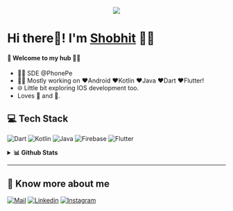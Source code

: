 
<p align="center">
  <img src="https://raw.githubusercontent.com/sagar-viradiya/sagar-viradiya/master/resources/banner.png"/>
</p>

# Hi there👋! I'm [Shobhit]() 🙋‍♂️

#### 🎍 Welcome to my hub 👨‍💻

- 👨‍💻 SDE @PhonePe
- 👨‍💻 Mostly working on ❤️Android ❤️Kotlin ❤️Java ❤️Dart ❤️Flutter!
- 🌐 Little bit exploring IOS development too.
- Loves 🏀 and 🎵.

## 💻 Tech Stack
![Dart](https://img.shields.io/badge/dart-%230175C2.svg?style=for-the-badge&logo=dart&logoColor=white) ![Kotlin](https://img.shields.io/badge/kotlin-%230095D5.svg?style=for-the-badge&logo=kotlin&logoColor=white) ![Java](https://img.shields.io/badge/java-%23ED8B00.svg?style=for-the-badge&logo=java&logoColor=white) ![Firebase](https://img.shields.io/badge/firebase-%23039BE5.svg?style=for-the-badge&logo=firebase) ![Flutter](https://img.shields.io/badge/Flutter-%2302569B.svg?style=for-the-badge&logo=Flutter&logoColor=white) 


<details>
  <summary><b>📊 Github Stats</b></summary>
  <img align="center" src="https://github-readme-stats.vercel.app/api?username=shobhit24&&show_icons=true&title_color=ffffff&icon_color=87ceeb&text_color=daf7dc&bg_color=002366&show_icons=true&theme=dracula&line_height=27" alt="Shobhit Goswami github stats"/>
</details>

---

## 🔗 Know more about me 
[![Mail](https://img.shields.io/badge/-Say%20Hi!-black?style=for-the-badge&logo=gmail)](mailto:shobhitgoswami99@gmail.com)
[![Linkedin](https://img.shields.io/badge/-shobhit24-black?style=for-the-badge&logo=Linkedin)](https://www.linkedin.com/in/shobhit24/)
[![Instagram](https://img.shields.io/badge/-shobhitgoswami99-black?style=for-the-badge&logo=instagram)](https://www.instagram.com/shobhitgoswami99/)
